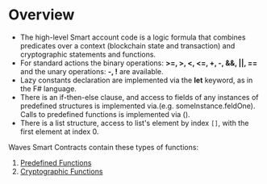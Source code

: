 # Overview

* The high-level Smart account code is a logic formula that combines predicates over a context \(blockchain state and transaction\) and cryptographic statements and functions.
* For standard actions the binary operations: **&gt;=, &gt;, &lt;, &lt;=, +, -, &&, \|\|, ==** and the unary operations: **-, !** are available. 
* Lazy constants declaration are implemented via the **let** keyword, as in the F\# language. 
* There is an if-then-else clause, and access to fields of any instances of predefined structures is implemented via.\(e.g. someInstance.feldOne\). Calls to predefined functions is implemented via \(\).
* There is a list structure, access to list's element by index `[]`, with the first element at index 0.

Waves Smart Contracts contain these types of functions:

1. [Predefined Functions](/technical-details/waves-contracts-language-description/functions/predefined-functions.md)
2. [Cryptographic Functions](/technical-details/waves-contracts-language-description/functions/cryptographic-functions.md)



